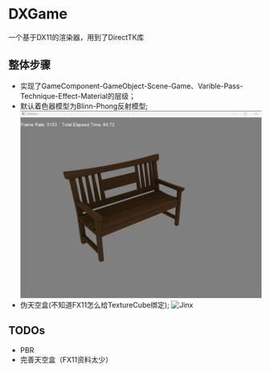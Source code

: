 # DXGame

一个基于DX11的渲染器，用到了DirectTK库

整体步骤
------

- 实现了GameComponent-GameObject-Scene-Game、Varible-Pass-Technique-Effect-Material的层级；
- 默认着色器模型为Blinn-Phong反射模型;
  ![Jinx](./ScreenShots/BlinnPhong.gif)
- 伪天空盒(不知道FX11怎么给TextureCube绑定);
  ![Jinx](./ScreenShots/Skybox.gif)

TODOs
------

- PBR
- 完善天空盒（FX11资料太少）
